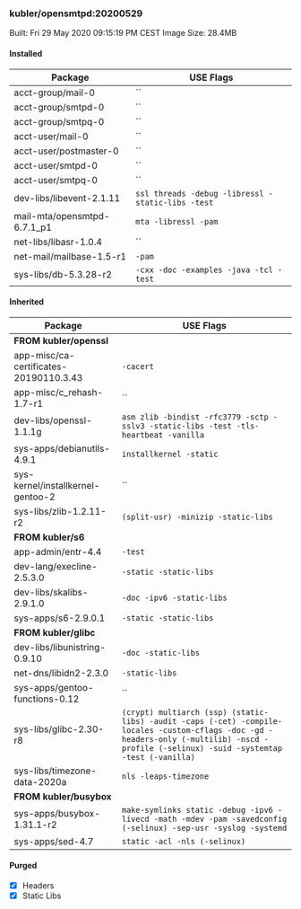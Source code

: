 ### kubler/opensmtpd:20200529

Built: Fri 29 May 2020 09:15:19 PM CEST
Image Size: 28.4MB

#### Installed
Package | USE Flags
--------|----------
acct-group/mail-0 | ``
acct-group/smtpd-0 | ``
acct-group/smtpq-0 | ``
acct-user/mail-0 | ``
acct-user/postmaster-0 | ``
acct-user/smtpd-0 | ``
acct-user/smtpq-0 | ``
dev-libs/libevent-2.1.11 | `ssl threads -debug -libressl -static-libs -test`
mail-mta/opensmtpd-6.7.1_p1 | `mta -libressl -pam`
net-libs/libasr-1.0.4 | ``
net-mail/mailbase-1.5-r1 | `-pam`
sys-libs/db-5.3.28-r2 | `-cxx -doc -examples -java -tcl -test`
#### Inherited
Package | USE Flags
--------|----------
**FROM kubler/openssl** |
app-misc/ca-certificates-20190110.3.43 | `-cacert`
app-misc/c_rehash-1.7-r1 | ``
dev-libs/openssl-1.1.1g | `asm zlib -bindist -rfc3779 -sctp -sslv3 -static-libs -test -tls-heartbeat -vanilla`
sys-apps/debianutils-4.9.1 | `installkernel -static`
sys-kernel/installkernel-gentoo-2 | ``
sys-libs/zlib-1.2.11-r2 | `(split-usr) -minizip -static-libs`
**FROM kubler/s6** |
app-admin/entr-4.4 | `-test`
dev-lang/execline-2.5.3.0 | `-static -static-libs`
dev-libs/skalibs-2.9.1.0 | `-doc -ipv6 -static-libs`
sys-apps/s6-2.9.0.1 | `-static -static-libs`
**FROM kubler/glibc** |
dev-libs/libunistring-0.9.10 | `-doc -static-libs`
net-dns/libidn2-2.3.0 | `-static-libs`
sys-apps/gentoo-functions-0.12 | ``
sys-libs/glibc-2.30-r8 | `(crypt) multiarch (ssp) (static-libs) -audit -caps (-cet) -compile-locales -custom-cflags -doc -gd -headers-only (-multilib) -nscd -profile (-selinux) -suid -systemtap -test (-vanilla)`
sys-libs/timezone-data-2020a | `nls -leaps-timezone`
**FROM kubler/busybox** |
sys-apps/busybox-1.31.1-r2 | `make-symlinks static -debug -ipv6 -livecd -math -mdev -pam -savedconfig (-selinux) -sep-usr -syslog -systemd`
sys-apps/sed-4.7 | `static -acl -nls (-selinux)`
#### Purged
- [x] Headers
- [x] Static Libs
